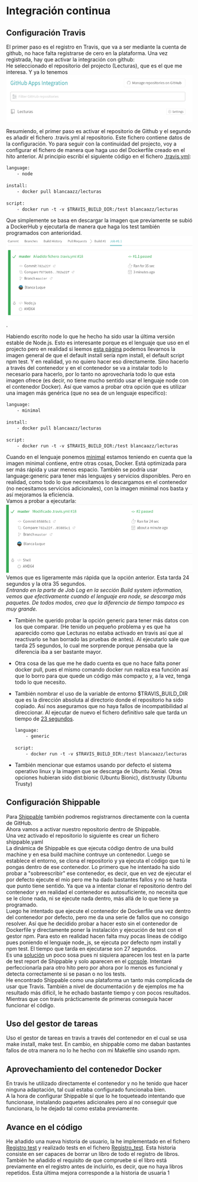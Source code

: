 # Integración continua

## Configuración Travis

El primer paso es el registro en Travis, que va a ser mediante la cuenta de github, no hace falta registrarse de cero en la plataforma. Una vez registrada, hay que activar la integración con github:  
He seleccionado el repositorio del projecto (Lecturas), que es el que me interesa. Y ya lo tenemos
![travis4](img/travis4.png)

Resumiendo, el primer paso es activar el repositorio de Github y el segundo es añadir el fichero .travis.yml al repositorio. Este fichero contiene datos de la configuración. Yo para seguir con la continuidad del projecto, voy a configurar el fichero de manera que haga uso del Dockerfile creado en el hito anterior.
Al principio escribí el siguiente código en el fichero [.travis.yml](../.travis.yml):

```
language:  
    - node

install:  
    - docker pull blancaazz/lecturas

script:  
    - docker run -t -v $TRAVIS_BUILD_DIR:/test blancaazz/lecturas
```

Que simplemente se basa en descargar la imagen que previamente se subió a DockerHub y ejecutarla de manera que haga los test también programados con anterioridad.
![travis5](img/travis5.png).

Habiendo escrito node lo que he hecho ha sido usar la última versión estable de Node.js. Esto es interesante porque es el lenguaje que uso en el projecto pero en realidad si leemos [esta página](https://docs.travis-ci.com/user/languages/javascript-with-nodejs/) podemos llevarnos la imagen general de que el default install sería npm install, el default script npm test. Y en realidad, yo no quiero hacer eso directamente. Sino hacerlo a través del contenedor y en el contenedor se va a instalar todo lo necesario para hacerlo, por lo tanto no aprovecharía todo lo que esta imagen ofrece (es decir, no tiene mucho sentido usar el lenguaje node con el contenedor Docker). Así que vamos a probar otra opción que es utilizar una imagen más genérica (que no sea de un lenguaje especifico):

```
language:
    - minimal

install:
    - docker pull blancaazz/lecturas

script:
    - docker run -t -v $TRAVIS_BUILD_DIR:/test blancaazz/lecturas
```

Cuando en el lenguaje ponemos [minimal](https://docs.travis-ci.com/user/languages/minimal-and-generic/) estamos teniendo en cuenta que la imagen minimal contiene, entre otras cosas, Docker. Está optimizada para ser más rápida y usar menos espacio. También se podría usar language:generic para tener más lenguajes y servicios disponibles. Pero en realidad, como todo lo que necesitamos lo descargamos en el contenedor (no necesitamos servicios adicionales), con la imagen minimal nos basta y así mejoramos la eficiencia.  
Vamos a probar a ejecutarla:  
![travis6](img/travis6.png)  
Vemos que es ligeramente más rápida que la opción anterior. Esta tarda 24 segundos y la otra 35 segundos.   
*Entrando en la parte de Job Log en la sección Build system information, vemos que efectivamente cuando el lenguaje era node, se descarga más paquetes. De todos modos, creo que la diferencia de tiempo tampoco es muy grande.*  

- También he querido probar la opción generic para tener más datos con los que comparar. (He tenido un pequeño problema y es que ha aparecido como que Lecturas no estaba activado en travis así que al reactivarlo se han borrado las pruebas de antes). Al ejecutarlo sale que tarda 25 segundos, lo cual me sorprende porque pensaba que la diferencia iba a ser bastante mayor. 

- Otra cosa de las que me he dado cuenta es que no hace falta poner docker pull, pues el mismo comando docker run realiza esa función así que lo borro para que quede un código más compacto y, a la vez, tenga todo lo que necesito. 

- También nombrar el uso de la variable de entorno $TRAVIS_BUILD_DIR que es la dirección absoluta al directorio donde el repositorio ha sido copiado. Así nos aseguramos que no haya fallos de incompatibilidad al direccionar. 
Al ejecutar de nuevo el fichero definitivo sale que tarda un tiempo de [23 segundos](https://github.com/blancaazz/Lecturas/runs/1384940051). 

    ```
    language:
        - generic

    script:
        - docker run -t -v $TRAVIS_BUILD_DIR:/test blancaazz/lecturas
    ```

- También mencionar que estamos usando por defecto el sistema operativo linux y la imagen que se descarga de Ubuntu Xenial. Otras opciones hubieran sido dist:bionic (Ubuntu Bionic), dist:trusty (Ubuntu Trusty)


## Configuración Shippable

Para [Shippable](http://docs.shippable.com/) también podremos registrarnos directamente con la cuenta de GitHub.  
Ahora vamos a activar nuestro repositorio dentro de Shippable.   
Una vez activado el repositorio lo siguiente es crear un fichero shippable.yaml  
La dinámica de Shippable es que ejecuta código dentro de una build machine y en esa build machine contruye un contenedor. Luego se establece el entorno, se clona el repositorio y ya ejecuta el código que tú le pongas dentro de ese contenedor. 
Lo primero que he intentado ha sido probar a "sobreescribir" ese contenedor, es decir, que en vez de ejecutar el por defecto ejecute el mío pero me ha dado bastantes fallos y no sé hasta que punto tiene sentido. Ya que va a intentar clonar el repositorio dentro del contenedor y en realidad el contenedor es autosuficiente, no necesita que se le clone nada, ni se ejecute nada dentro, más allá de lo que tiene ya programado.  
Luego he intentado que ejecute el contenedor de Dockerfile una vez dentro del contenedor por defecto, pero me da una serie de fallos que no consigo resolver. Así que he decidido probar a hacer esto sin el contenedor de Dockerfile y directamente poner la instalación y ejecución de test con el gestor npm. Para esto en realidad hacen falta muy pocas líneas de código pues poniendo el lenguaje node_js, se ejecuta por defecto npm install y npm test. El tiempo que tarda en ejecutarse son 27 segundos.   
Es una [solución](../shippable.yml) un poco sosa pues ni siquiera aparecen los test en la parte de test report de Shippable y solo aparecen en el [console](https://app.shippable.com/github/blancaazz/Lecturas/runs/39/1/console). Intentaré perfeccionarla para otro hito pero por ahora por lo menos es funcional y detecta correctamente si se pasan o no los tests.  
He encontrado Shippable como una plataforma un tanto más complicada de usar que Travis. También a nivel de documentación y de ejemplos me ha resultado más difícil, le he echado bastante tiempo y con pocos resultados. Mientras que con travis prácticamente de primeras conseguía hacer funcionar el código.

## Uso del gestor de tareas

Uso el gestor de tareas en travis a través del contenedor en el cual se usa make install, make test.
En cambio, en shippable como me daban bastantes fallos de otra manera no lo he hecho con mi Makefile sino usando npm. 

## Aprovechamiento del contenedor Docker

En travis he utilizado directamente el contenedor y no he tenido que hacer ninguna adaptación, tal cual estaba configurado funcionaba bien.  
A la hora de configurar Shippable sí que lo he toqueteado intentando que funcionase, instalando paquetes adicionales pero al no conseguir que funcionara, lo he dejado tal como estaba previamente. 

## Avance en el código 

He añadido una nueva historia de usuario, la he implementado en el fichero [Registro test](../src/Registro_libros.js) y realizado tests en el fichero [Registro_test](../test/Registro_test.js). Esta historia consiste en ser capaces de borrar un libro de todo el registro de libros.  
También he añadido el requisito de que compruebe si el libro está previamente en el registro antes de incluirlo, es decir, que no haya libros repetidos. Esta última mejora corresponde a la historia de usuaria 1
